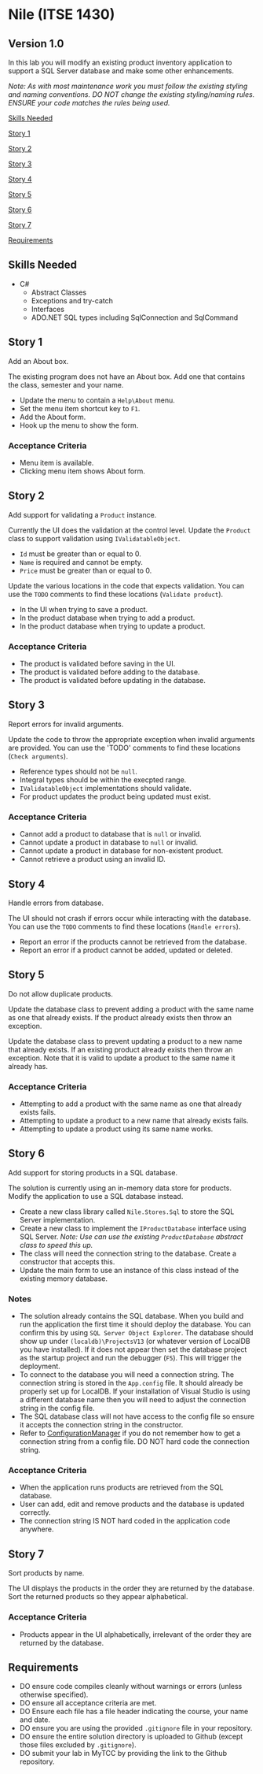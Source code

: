 # Nile (ITSE 1430)
## Version 1.0

In this lab you will modify an existing product inventory application to support a SQL Server database and make some other enhancements.

*Note: As with most maintenance work you must follow the existing styling and naming conventions. DO NOT change the existing styling/naming rules. ENSURE your code matches the rules being used.*

[Skills Needed](#skills-needed)

[Story 1](#story-1)

[Story 2](#story-2)

[Story 3](#story-3)

[Story 4](#story-4)

[Story 5](#story-5)

[Story 6](#story-6)

[Story 7](#story-7)

[Requirements](#requirements)

## Skills Needed

- C#
   - Abstract Classes
   - Exceptions and try-catch
   - Interfaces
   - ADO.NET SQL types including SqlConnection and SqlCommand   

## Story 1

Add an About box.

The existing program does not have an About box. Add one that contains the class, semester and your name.

- Update the menu to contain a `Help\About` menu.
- Set the menu item shortcut key to `F1`.
- Add the About form.
- Hook up the menu to show the form.

### Acceptance Criteria

- Menu item is available.
- Clicking menu item shows About form.

## Story 2

Add support for validating a `Product` instance.

Currently the UI does the validation at the control level. Update the `Product` class to support validation using `IValidatableObject`.

- `Id` must be greater than or equal to 0.
- `Name` is required and cannot be empty.
- `Price` must be greater than or equal to 0.

Update the various locations in the code that expects validation. You can use the `TODO` comments to find these locations (`Validate product`).

- In the UI when trying to save a product.
- In the product database when trying to add a product.
- In the product database when trying to update a product.

### Acceptance Criteria

- The product is validated before saving in the UI.
- The product is validated before adding to the database.
- The product is validated before updating in the database.

## Story 3

Report errors for invalid arguments.

Update the code to throw the appropriate exception when invalid arguments are provided. You can use the 'TODO' comments to find these locations (`Check arguments`).

- Reference types should not be `null`.
- Integral types should be within the execpted range.
- `IValidatableObject` implementations should validate.
- For product updates the product being updated must exist.

### Acceptance Criteria

- Cannot add a product to database that is `null` or invalid.
- Cannot update a product in database to `null` or invalid.
- Cannot update a product in database for non-existent product.
- Cannot retrieve a product using an invalid ID.

## Story 4

Handle errors from database.

The UI should not crash if errors occur while interacting with the database. You can use the `TODO` comments to find these locations (`Handle errors`).

- Report an error if the products cannot be retrieved from the database.
- Report an error if a product cannot be added, updated or deleted.

## Story 5

Do not allow duplicate products.

Update the database class to prevent adding a product with the same name as one that already exists. If the product already exists then throw an exception.

Update the database class to prevent updating a product to a new name that already exists. If an existing product already exists then throw an exception. Note that it is valid to update a product to the same name it already has.

### Acceptance Criteria

- Attempting to add a product with the same name as one that already exists fails.
- Attempting to update a product to a new name that already exists fails.
- Attempting to update a product using its same name works.

## Story 6

Add support for storing products in a SQL database.

The solution is currently using an in-memory data store for products. Modify the application to use a SQL database instead.

- Create a new class library called `Nile.Stores.Sql` to store the SQL Server implementation.
- Create a new class to implement the `IProductDatabase` interface using SQL Server. *Note: Use can use the existing `ProductDatabase` abstract class to speed this up.* 
- The class will need the connection string to the database. Create a constructor that accepts this.
- Update the main form to use an instance of this class instead of the existing memory database.

### Notes

- The solution already contains the SQL database. When you build and run the application the first time it should deploy the database. You can confirm this by using `SQL Server Object Explorer`.  The database should show up under `(localdb)\ProjectsV13` (or whatever version of LocalDB you have installed). If it does not appear then set the database project as the startup project and run the debugger (`F5`). This will trigger the deployment.
- To connect to the database you will need a connection string. The connection string is stored in the `App.config` file. It should already be properly set up for LocalDB. If your installation of Visual Studio is using a different database name then you will need to adjust the connection string in the config file.
- The SQL database class will not have access to the config file so ensure it accepts the connection string in the constructor.
- Refer to [ConfigurationManager](https://docs.microsoft.com/en-us/dotnet/api/system.configuration.configurationmanager.connectionstrings?view=netframework-4.7.2) if you do not remember how to get a connection string from a config file. DO NOT hard code the connection string.

### Acceptance Criteria

- When the application runs products are retrieved from the SQL database.
- User can add, edit and remove products and the database is updated correctly.
- The connection string IS NOT hard coded in the application code anywhere.

## Story 7

Sort products by name.

The UI displays the products in the order they are returned by the database. Sort the returned products so they appear alphabetical.

### Acceptance Criteria

- Products appear in the UI alphabetically, irrelevant of the order they are returned by the database.

## Requirements

- DO ensure code compiles cleanly without warnings or errors (unless otherwise specified).
- DO ensure all acceptance criteria are met.
- DO Ensure each file has a file header indicating the course, your name and date.
- DO ensure you are using the provided `.gitignore` file in your repository.
- DO ensure the entire solution directory is uploaded to Github (except those files excluded by `.gitignore`).
- DO submit your lab in MyTCC by providing the link to the Github repository.
